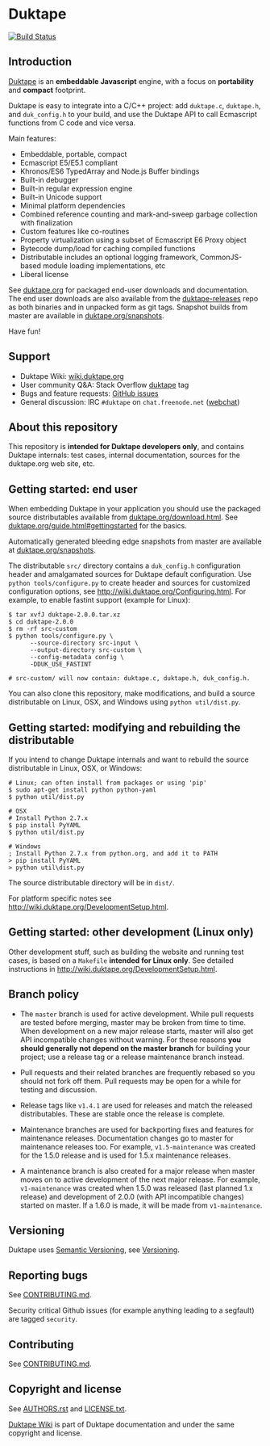 Duktape
=======

[![Build Status](https://travis-ci.org/svaarala/duktape.svg?branch=master)](https://travis-ci.org/svaarala/duktape)

Introduction
------------

[Duktape](http://duktape.org/) is an **embeddable Javascript** engine,
with a focus on **portability** and **compact** footprint.

Duktape is easy to integrate into a C/C++ project: add `duktape.c`,
`duktape.h`, and `duk_config.h` to your build, and use the Duktape API
to call Ecmascript functions from C code and vice versa.

Main features:

* Embeddable, portable, compact
* Ecmascript E5/E5.1 compliant
* Khronos/ES6 TypedArray and Node.js Buffer bindings
* Built-in debugger
* Built-in regular expression engine
* Built-in Unicode support
* Minimal platform dependencies
* Combined reference counting and mark-and-sweep garbage collection with finalization
* Custom features like co-routines
* Property virtualization using a subset of Ecmascript E6 Proxy object
* Bytecode dump/load for caching compiled functions
* Distributable includes an optional logging framework, CommonJS-based module
  loading implementations, etc
* Liberal license

See [duktape.org](http://duktape.org/) for packaged end-user downloads
and documentation.  The end user downloads are also available from the
[duktape-releases](https://github.com/svaarala/duktape-releases) repo
as both binaries and in unpacked form as git tags.  Snapshot builds from
master are available in [duktape.org/snapshots](http://duktape.org/snapshots).

Have fun!

Support
-------

* Duktape Wiki: [wiki.duktape.org](http://wiki.duktape.org)
* User community Q&A: Stack Overflow [duktape](http://stackoverflow.com/questions/tagged/duktape) tag
* Bugs and feature requests: [GitHub issues](https://github.com/svaarala/duktape/issues)
* General discussion: IRC `#duktape` on `chat.freenode.net` ([webchat](https://webchat.freenode.net))

About this repository
---------------------

This repository is **intended for Duktape developers only**, and contains
Duktape internals: test cases, internal documentation, sources for the
duktape.org web site, etc.

Getting started: end user
-------------------------

When embedding Duktape in your application you should use the packaged source
distributables available from [duktape.org/download.html](http://duktape.org/download.html).
See [duktape.org/guide.html#gettingstarted](http://duktape.org/guide.html#gettingstarted)
for the basics.

Automatically generated bleeding edge snapshots from master are available at
[duktape.org/snapshots](http://duktape.org/snapshots).

The distributable `src/` directory contains a `duk_config.h` configuration
header and amalgamated sources for Duktape default configuration.  Use
`python tools/configure.py` to create header and sources for customized
configuration options, see http://wiki.duktape.org/Configuring.html.  For
example, to enable fastint support (example for Linux):

    $ tar xvfJ duktape-2.0.0.tar.xz
    $ cd duktape-2.0.0
    $ rm -rf src-custom
    $ python tools/configure.py \
          --source-directory src-input \
          --output-directory src-custom \
          --config-metadata config \
          -DDUK_USE_FASTINT

    # src-custom/ will now contain: duktape.c, duktape.h, duk_config.h.

You can also clone this repository, make modifications, and build a source
distributable on Linux, OSX, and Windows using `python util/dist.py`.

Getting started: modifying and rebuilding the distributable
-----------------------------------------------------------

If you intend to change Duktape internals and want to rebuild the source
distributable in Linux, OSX, or Windows:

    # Linux; can often install from packages or using 'pip'
    $ sudo apt-get install python python-yaml
    $ python util/dist.py

    # OSX
    # Install Python 2.7.x
    $ pip install PyYAML
    $ python util/dist.py

    # Windows
    ; Install Python 2.7.x from python.org, and add it to PATH
    > pip install PyYAML
    > python util\dist.py

The source distributable directory will be in `dist/`.

For platform specific notes see http://wiki.duktape.org/DevelopmentSetup.html.

Getting started: other development (Linux only)
-----------------------------------------------

Other development stuff, such as building the website and running test cases,
is based on a `Makefile` **intended for Linux only**.  See detailed
instructions in http://wiki.duktape.org/DevelopmentSetup.html.

Branch policy
-------------

* The `master` branch is used for active development.  While pull requests
  are tested before merging, master may be broken from time to time.  When
  development on a new major release starts, master will also get API
  incompatible changes without warning.  For these reasons **you should
  generally not depend on the master branch** for building your project; use
  a release tag or a release maintenance branch instead.

* Pull requests and their related branches are frequently rebased so you
  should not fork off them.  Pull requests may be open for a while for
  testing and discussion.

* Release tags like `v1.4.1` are used for releases and match the released
  distributables.  These are stable once the release is complete.

* Maintenance branches are used for backporting fixes and features for
  maintenance releases.  Documentation changes go to master for maintenance
  releases too.  For example, `v1.5-maintenance` was created for the 1.5.0
  release and is used for 1.5.x maintenance releases.

* A maintenance branch is also created for a major release when master moves
  on to active development of the next major release.  For example,
  `v1-maintenance` was created when 1.5.0 was released (last planned 1.x
  release) and development of 2.0.0 (with API incompatible changes) started
  on master.  If a 1.6.0 is made, it will be made from `v1-maintenance`.

Versioning
----------

Duktape uses [Semantic Versioning](http://semver.org/), see
[Versioning](http://duktape.org/guide.html#versioning).

Reporting bugs
--------------

See [CONTRIBUTING.md](https://github.com/svaarala/duktape/blob/master/CONTRIBUTING.md).

Security critical Github issues (for example anything leading to a segfault)
are tagged `security`.

Contributing
------------

See [CONTRIBUTING.md](https://github.com/svaarala/duktape/blob/master/CONTRIBUTING.md).

Copyright and license
---------------------

See [AUTHORS.rst](https://github.com/svaarala/duktape/blob/master/AUTHORS.rst)
and [LICENSE.txt](https://github.com/svaarala/duktape/blob/master/LICENSE.txt).

[Duktape Wiki](https://github.com/svaarala/duktape-wiki/) is part of Duktape
documentation and under the same copyright and license.
